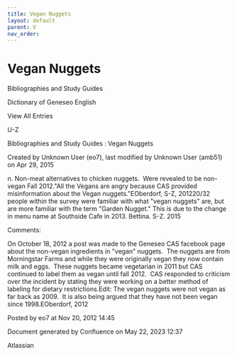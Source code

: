 ```yaml
---
title: Vegan Nuggets
layout: default
parent: V
nav_order:
---
```


# Vegan Nuggets

Bibliographies and Study Guides

Dictionary of Geneseo English

View All Entries

U-Z

Bibliographies and Study Guides : Vegan Nuggets

Created by  Unknown User (eo7), last modified by  Unknown User (amb51) on Apr 29, 2015

n. Non-meat alternatives to chicken nuggets.  Were revealed to be non-vegan Fall 2012.&quot;All the Vegans are angry because CAS provided misinformation about the Vegan nuggets.&quot;EOberdorf, S-Z, 201220/32 people within the survey were familiar with what &quot;vegan nuggets&quot; are, but are more familiar with the term &quot;Garden Nugget.&quot; This is due to the change in menu name at Southside Cafe in 2013. Bettina. S-Z. 2015

Comments:

On October 18, 2012 a post was made to the Geneseo CAS facebook page about the non-vegan ingredients in &quot;vegan&quot; nuggets.  The nuggets are from Morningstar Farms and while they were originally vegan they now contain milk and eggs.  These nuggets became vegetarian in 2011 but CAS continued to label them as vegan until fall 2012.  CAS responded to criticism over the incident by stating they were working on a better method of labeling for dietary restrictions.Edit: The vegan nuggets were not vegan as far back as 2009.  It is also being argued that they have not been vegan since 1998.EOberdorf, 2012

Posted by eo7 at Nov 20, 2012 14:45

Document generated by Confluence on May 22, 2023 12:37

Atlassian
